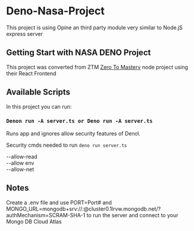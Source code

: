 # Deno-Nasa-Project

This project is using Opine an third party module very similar to Node.jS express server
## Getting Start with NASA DENO Project

This project was converted from ZTM [Zero To Mastery](https://zerotomastery.io/courses/learn-node-js/) node project using their React Frontend

## Available Scripts

In this project you can run:

### `Denon run -A server.ts or Deno run -A server.ts`

Runs app and ignores allow security features of Deno\

Security cmds needed to run  `deno run server.ts`

--allow-read\
--allow env\
--allow-net

## Notes
Create a .env file and use PORT=Port# and\
MONGO_URL=mongodb+srv://<username>:<password>@cluster0.1lrvw.mongodb.net/?authMechanism=SCRAM-SHA-1
to run the server and connect to your Mongo DB Cloud Atlas
